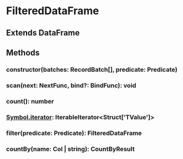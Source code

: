 # FilteredDataFrame



## Extends DataFrame

## Methods

### constructor(batches: RecordBatch<T>[], predicate: Predicate)
### scan(next: NextFunc, bind?: BindFunc): void
### count(): number
### [Symbol.iterator](): IterableIterator<Struct<T>['TValue']>
### filter(predicate: Predicate): FilteredDataFrame<T>
### countBy(name: Col | string): CountByResult